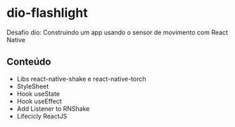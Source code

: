 # dio-flashlight

Desafio dio: Construindo um app usando o sensor de movimento com React Native

## Conteúdo 

- Libs react-native-shake e react-native-torch
- StyleSheet
- Hook useState
- Hook useEffect
- Add Listener to RNShake
- Lifecicly ReactJS
